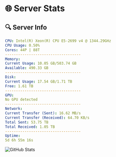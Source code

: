 # 🌐 Server Stats
## 🔍 Server Info
```yaml
CPU: Intel(R) Xeon(R) CPU E5-2699 v4 @ 1344.29GHz
CPU Usage: 0.50%
Cores: 44P | 88T
-----------------------------------
Memory:
Current Usage: 10.05 GB/503.74 GB
Available: 490.33 GB
-----------------------------------
Disk:
Current Usage: 17.54 GB/1.71 TB
Free: 1.61 TB
-----------------------------------
GPU:
No GPU detected
-----------------------------------
Network:
Current Transfer (Sent): 16.62 MB/s
Current Transfer (Received): 64.70 KB/s
Total Sent: 53.75 TB
Total Received: 1.05 TB
-----------------------------------
Uptime:
5d 6h 55m 16s
```
![GitHub Stats](https://img.shields.io/badge/Updated-2025-02-13_05:38:34-blue)
